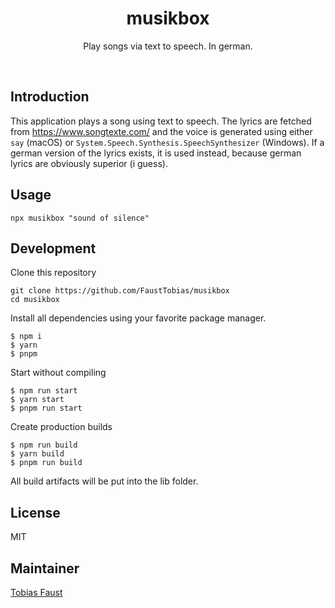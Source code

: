 <h1 align="center">musikbox</h1>

<p align="center">
  Play songs via text to speech. In german. 
</p>

<br>

## Introduction

This application plays a song using text to speech. The lyrics are fetched from https://www.songtexte.com/ and the voice is generated using either ``` say ``` (macOS) or ``` System.Speech.Synthesis.SpeechSynthesizer ``` (Windows). If a german version of the lyrics exists, it is used instead, because german lyrics are obviously superior (i guess).


## Usage

```
npx musikbox "sound of silence"
```


## Development

Clone this repository

```
git clone https://github.com/FaustTobias/musikbox
cd musikbox
```

Install all dependencies using your favorite package manager.

```
$ npm i
$ yarn
$ pnpm
```

Start without compiling

```
$ npm run start
$ yarn start
$ pnpm run start
```

Create production builds

```
$ npm run build
$ yarn build
$ pnpm run build
```

All build artifacts will be put into the lib folder.


## License

MIT


## Maintainer

[Tobias Faust](https://github.com/FaustTobias)